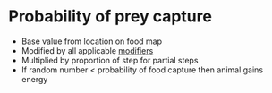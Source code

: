 # Probability of prey capture #

  * Base value from location on food map
  * Modified by all applicable [modifiers](modifiers.md)
  * Multiplied by proportion of step for partial steps
  * If random number < probability of food capture then animal gains energy
